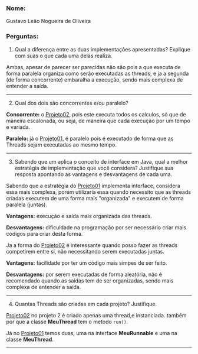 ### Nome:

Gustavo Leão Nogueira de Oliveira

### Perguntas:

1. Qual a diferença entre as duas implementações apresentadas? Explique com suas o que cada uma
delas realiza.


Ambas, apesar de parecer ser parecidas  não são pois a que executa de forma paralela organiza como serão executadas as threads, e ja a segunda (de forma concorrente) embaralha a execução, sendo mais complexa de entender a saída.

--- 

2. Qual dos dois são concorrentes e/ou paralelo?

**Concorrente:** o [Projeto02](https://github.com/gusleaooliveira/Projeto02), pois este executa todos os calculos, só que de maneira escalonada, ou seja, de maneira que cada execução por um tempo e variada.

**Paralelo:** já o [Projeto01](https://github.com/gusleaooliveira/Projeto01), é paralelo pois é executado de forma que as Threads sejam executadas ao mesmo tempo. 


---

3. Sabendo que um aplica o conceito de interface em Java, qual a melhor estratégia de implementação
que você considera? Justifique sua resposta apontando as vantagens e desvantagens de cada uma.

Sabendo que a estratégia do [Projeto01](https://github.com/gusleaooliveira/Projeto01)  implementa interface, considera essa mais complexa, porém utilizaria essa quando necessito que as threads criadas executem de uma forma mais "organizada" e executem de forma paralela (juntas).

**Vantagens:** execução e saída mais organizada das threads.

**Desvantagens:** dificuldade na programação por ser necessário criar mais códigos para criar desta forma.

Ja a forma do [Projeto02](https://github.com/gusleaooliveira/Projeto02) é interessante quando posso fazer as threads competirem entre si, não necessitando serem executadas juntas.


**Vantagens:** fácilidade por ter um código mais simpes de ser feito.

**Desvantagens:** por serem executadas de forma aleatória, não é recomendado quando as saidas tem de ser organizadas, sendo mais complexa de entender a saída.

---

4. Quantas Threads são criadas em cada projeto? Justifique.


[Projeto02](https://github.com/gusleaooliveira/Projeto02) no projeto 2 é criado apenas uma thread,e instanciada. também por que a classe **MeuThread** tem o metodo `run()`.


Já no [Projeto01](https://github.com/gusleaooliveira/Projeto01) temos duas, uma na interface **MeuRunnable** e uma na classe **MeuThread**. 


---